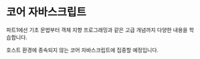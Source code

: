 # 코어 자바스크립트 

파트1에선 기초 문법부터 객체 지향 프로그래밍과 같은 고급 개념까지 다양한 내용을 학습합니다.

호스트 환경에 종속되지 않는 코어 자바스크립트에 집중할 예정입니다.

